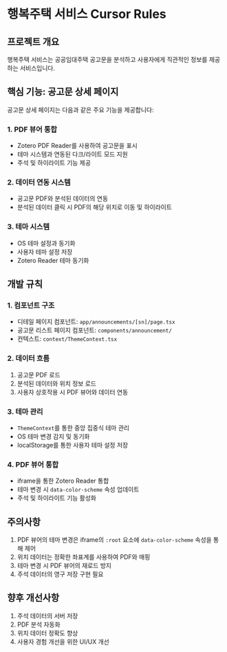 # 행복주택 서비스 Cursor Rules

## 프로젝트 개요
행복주택 서비스는 공공임대주택 공고문을 분석하고 사용자에게 직관적인 정보를 제공하는 서비스입니다.

## 핵심 기능: 공고문 상세 페이지
공고문 상세 페이지는 다음과 같은 주요 기능을 제공합니다:

### 1. PDF 뷰어 통합
- Zotero PDF Reader를 사용하여 공고문을 표시
- 테마 시스템과 연동된 다크/라이트 모드 지원
- 주석 및 하이라이트 기능 제공

### 2. 데이터 연동 시스템
- 공고문 PDF와 분석된 데이터의 연동
- 분석된 데이터 클릭 시 PDF의 해당 위치로 이동 및 하이라이트

### 3. 테마 시스템
- OS 테마 설정과 동기화
- 사용자 테마 설정 저장
- Zotero Reader 테마 동기화

## 개발 규칙

### 1. 컴포넌트 구조
- 디테일 페이지 컴포넌트: `app/announcements/[sn]/page.tsx`
- 공고문 리스트 페이지 컴포넌트: `components/announcement/`
- 컨텍스트: `context/ThemeContext.tsx`

### 2. 데이터 흐름
1. 공고문 PDF 로드
2. 분석된 데이터와 위치 정보 로드
3. 사용자 상호작용 시 PDF 뷰어와 데이터 연동

### 3. 테마 관리
- `ThemeContext`를 통한 중앙 집중식 테마 관리
- OS 테마 변경 감지 및 동기화
- localStorage를 통한 사용자 테마 설정 저장

### 4. PDF 뷰어 통합
- iframe을 통한 Zotero Reader 통합
- 테마 변경 시 `data-color-scheme` 속성 업데이트
- 주석 및 하이라이트 기능 활성화

## 주의사항
1. PDF 뷰어의 테마 변경은 iframe의 `:root` 요소에 `data-color-scheme` 속성을 통해 제어
2. 위치 데이터는 정확한 좌표계를 사용하여 PDF와 매핑
3. 테마 변경 시 PDF 뷰어의 재로드 방지
4. 주석 데이터의 영구 저장 구현 필요

## 향후 개선사항
1. 주석 데이터의 서버 저장
2. PDF 분석 자동화
3. 위치 데이터 정확도 향상
4. 사용자 경험 개선을 위한 UI/UX 개선 